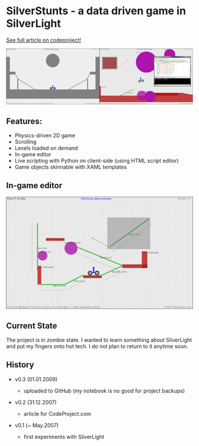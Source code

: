 SilverStunts - a data driven game in SilverLight
===================

[See full article on codeproject!][article]

![intro][intro]

Features:
---------

* Physics-driven 2D game
* Scrolling
* Levels loaded on demand
* In-game editor
* Live scripting with Python on client-side (using HTML script editor)
* Game objects skinnable with XAML templates

In-game editor
-------------

![editor][editor]

Current State
-------------

The project is in zombie state. I wanted to learn something about SilverLight and put my fingers onto hot tech. I do not plan to return to it anytime soon.

History
-------

* v0.3 (01.01.2009)
  * uploaded to GitHub (my notebook is no good for project backups)

* v0.2 (31.12.2007)
  * article for CodeProject.com

* v0.1 (~ May.2007)
  * first experiments with SilverLight

[intro]: http://github.com/darwin/silverstunts/raw/master/support/silverstunts_intro.png "SilverStunts"
[editor]: http://github.com/darwin/silverstunts/raw/master/support/silverstunts_editor.png
[article]: http://www.codeproject.com/KB/silverlight/sstunts.aspx


